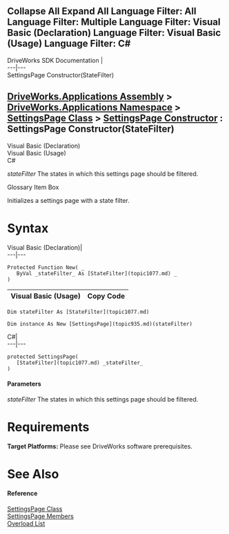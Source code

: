        

 Collapse All Expand All  Language Filter: All  Language Filter: Multiple  Language Filter: Visual Basic (Declaration) Language Filter: Visual Basic (Usage) Language Filter: C#  
---  
DriveWorks SDK Documentation  |   
---|---  
SettingsPage Constructor(StateFilter)   
  
[DriveWorks.Applications Assembly](topic13.md) > [DriveWorks.Applications Namespace](topic16.md) > [SettingsPage Class](topic935.md) > [SettingsPage Constructor](topic941.md) : SettingsPage Constructor(StateFilter)  
---  
  
Visual Basic (Declaration)    
Visual Basic (Usage)    
C# 

_stateFilter_
    The states in which this settings page should be filtered.

Glossary Item Box

Initializes a settings page with a state filter. 

# Syntax

Visual Basic (Declaration)|   
---|---  
      
    
    Protected Function New( _
       ByVal _stateFilter_ As [StateFilter](topic1077.md) _
    )  
  
Visual Basic (Usage)| Copy Code  
---|---  
      
    
    Dim stateFilter As [StateFilter](topic1077.md)
     
    Dim instance As New [SettingsPage](topic935.md)(stateFilter)  
  
C#|   
---|---  
      
    
    protected SettingsPage( 
       [StateFilter](topic1077.md) _stateFilter_
    )  
  
#### Parameters

 _stateFilter_
    The states in which this settings page should be filtered.

# Requirements

**Target Platforms:** Please see DriveWorks software prerequisites.

# See Also

#### Reference

[SettingsPage Class](topic935.md)   
[SettingsPage Members](topic936.md)   
[Overload List](topic941.md)


